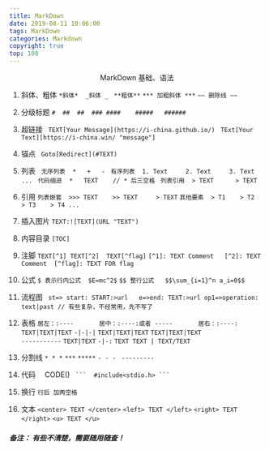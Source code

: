 ```yaml
---
title: MarkDown
date: 2019-08-11 10:06:00
tags: MarkDown
categories: Markdown
copyright: true
top: 100
---
```


<center> MarkDown 基础、语法 </center>

<!-- more --> 

1. 斜体、粗体
	`*斜体*  _斜体 _ `
	`**粗体**`
	`*** 加粗斜体 ***`
	`~~ 删除线 ~~`
2. 分级标题
	`#	##	##	###	####	#####	######	`
3. 超链接
	` TEXT[Your Message](https://i-china.github.io/)`
	` TExt[Your Text][https://i-china.win/ "message"]`
4. 锚点
	` Goto[Redirect](#TEXT)`
5. 列表
	` 无序列表	*	+ 	-`
	` 有序列表	1. Text		2. Text		3. Text ...`
	` 代码缩进	*   TEXT    // * 后三空格`
	` 列表引用	> TEXT 		> TEXT`
6. 引用
	` 列表嵌套	>>> TEXT 	>> TEXT 	> TEXT `
	` 其他要素	> T1	> T2	> T3	> T4 ... `
7. 插入图片
	` TEXT:![TEXT](URL "TEXT") `
8. 内容目录
	` [TOC]  `
9. 注脚
	` TEXT[^1] TEXT[^2]  TEXT[^flag] `
	` [^1]: TEXT Comment   [^2]: TEXT Comment  [^flag]: TEXT FOR flag `
10. 公式
	` $ 表示行内公式	$E=mc^2$ `
	` $$ 整行公式 	$$\sum_{i=1}^n a_i=0$$ `
11. 流程图
	` st=> start: START:>url   e=>end: TEXT:>url op1=>operation: text|past // 有些复杂，不经常用，先不写了` 

12. 表格
	`居左：:----		居中：:----:或者 ----- 		居右：:----:`
	`TEXT|TEXT|TEXT`
	`-|-|-|`
	`TEXT|TEXT|TEXT`
	`TEXT|TEXT|TEXT`	
	`-----------`
	`TEXT|TEXT`
	`-|-:`
	`TEXT TEXT | TEXT/TEXT`
13. 分割线
	` * * * `
	`***`
	` ***** `
	`- - - `
	`---------`
14. 代码
	`  `CODE()` `
	` ```  #include<stdio.h> ``` `
15. 换行
	` 行后 加两空格  `
16. 文本
	` <center> TEXT </center> `
	` <left> TEXT </left> `
	` <right> TEXT </right> `
	` <u> TEXT </u> `
		
##### 备注： 有些不清楚，需要随用随查！





